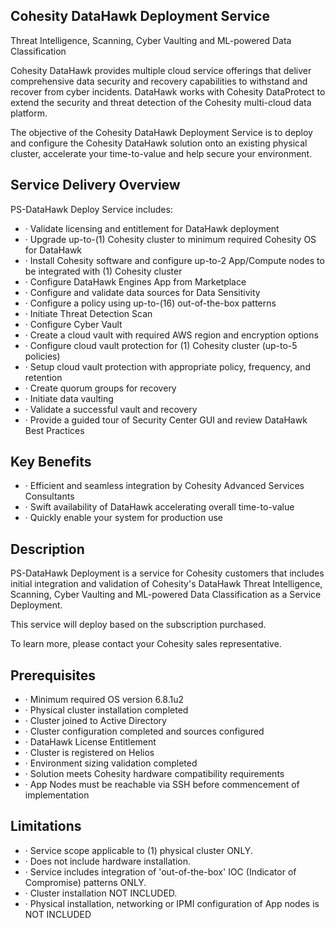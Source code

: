 <!-- image -->

## Cohesity DataHawk Deployment Service

Threat Intelligence, Scanning, Cyber Vaulting and ML-powered Data Classification

Cohesity DataHawk provides multiple cloud service offerings that deliver comprehensive data security and recovery capabilities to withstand and recover from cyber incidents. DataHawk works with Cohesity DataProtect to extend the security and threat detection of the Cohesity multi-cloud data platform.

The objective of the Cohesity DataHawk Deployment Service is to deploy and configure the Cohesity DataHawk solution onto an existing physical cluster, accelerate your time-to-value and help secure your environment.

## Service Delivery Overview

PS-DataHawk Deploy Service includes:

- · Validate licensing and entitlement for DataHawk deployment
- · Upgrade up-to-(1) Cohesity cluster to minimum required Cohesity OS for DataHawk
- · Install Cohesity software and configure up-to-2 App/Compute nodes to be integrated with (1) Cohesity cluster
- · Configure DataHawk Engines App from Marketplace
- · Configure and validate data sources for Data Sensitivity
- · Configure a policy using up-to-(16) out-of-the-box patterns
- · Initiate Threat Detection Scan
- · Configure Cyber Vault
- · Create a cloud vault with required AWS region and encryption options
- · Configure cloud vault protection for (1) Cohesity cluster (up-to-5 policies)
- · Setup cloud vault protection with appropriate policy, frequency, and retention
- · Create quorum groups for recovery
- · Initiate data vaulting
- · Validate a successful vault and recovery
- · Provide a guided tour of Security Center GUI and review DataHawk Best Practices

## Key Benefits

- ·  Efficient and seamless integration by Cohesity Advanced Services Consultants
- ·  Swift availability of DataHawk accelerating overall time-to-value
- ·  Quickly enable your system for production use

## Description

PS-DataHawk Deployment is a service for Cohesity customers that includes initial integration and validation of Cohesity's DataHawk Threat Intelligence, Scanning, Cyber Vaulting and ML-powered Data Classification as a Service Deployment.

This service will deploy based on the subscription purchased.

To learn more, please contact your Cohesity sales representative.

## Prerequisites

- · Minimum required OS version 6.8.1u2
- · Physical cluster installation completed
- · Cluster joined to Active Directory
- · Cluster configuration completed and sources configured
- · DataHawk License Entitlement
- · Cluster is registered on Helios
- · Environment sizing validation completed
- · Solution meets Cohesity hardware compatibility requirements
- · App Nodes must be reachable via SSH before commencement of implementation

## Limitations

- · Service scope applicable to (1) physical cluster ONLY.
- · Does not include hardware installation.
- · Service includes integration of 'out-of-the-box' IOC (Indicator of Compromise) patterns ONLY.
- · Cluster installation NOT INCLUDED.
- · Physical installation, networking or IPMI configuration of App nodes is NOT INCLUDED